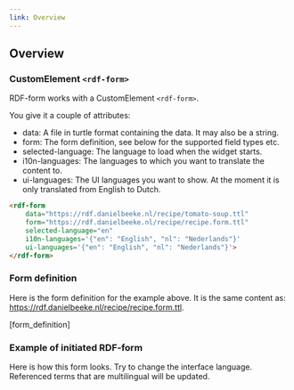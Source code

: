 ```yaml
---
link: Overview
---
```


## Overview

### CustomElement `<rdf-form>`

RDF-form works with a CustomElement `<rdf-form>`. 

You give it a couple of attributes:

- data: A file in turtle format containing the data. It may also be a string.
- form: The form definition, see below for the supported field types etc.
- selected-language: The language to load when the widget starts.
- i10n-languages: The languages to which you want to translate the content to.
- ui-languages: The UI languages you want to show. At the moment it is only translated from English to Dutch.

```html
<rdf-form
    data="https://rdf.danielbeeke.nl/recipe/tomato-soup.ttl"
    form="https://rdf.danielbeeke.nl/recipe/recipe.form.ttl"
    selected-language="en"
    i10n-languages='{"en": "English", "nl": "Nederlands"}'
    ui-languages='{"en": "English", "nl": "Nederlands"}'>
</rdf-form>
```

### Form definition

Here is the form definition for the example above. It is the same content as: https://rdf.danielbeeke.nl/recipe/recipe.form.ttl.

[form_definition]

### Example of initiated RDF-form

Here is how this form looks. Try to change the interface language. Referenced terms that are multilingual will be updated.

<rdf-form
    data="https://rdf.danielbeeke.nl/recipe/tomato-soup.ttl"
    form="https://rdf.danielbeeke.nl/recipe/recipe.form.ttl"
    selected-language="en"
    i10n-languages='{"en": "English", "nl": "Nederlands"}'
    ui-languages='{"en": "English", "nl": "Nederlands"}'>
</rdf-form>
